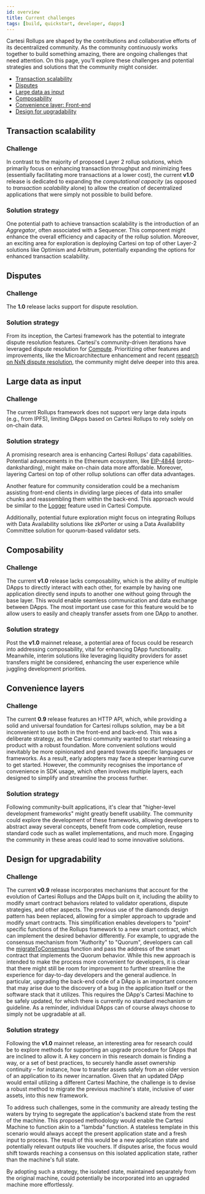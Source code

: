 ```yaml
---
id: overview
title: Current challenges
tags: [build, quickstart, developer, dapps]
---
```


Cartesi Rollups are shaped by the contributions and collaborative efforts of its decentralized community. As the community continuously works together to build something amazing, there are ongoing challenges that need attention. On this page, you’ll explore these challenges and potential strategies and solutions that the community might consider.

- [Transaction scalability](#transaction-scalability)
- [Disputes](#disputes)
- [Large data as input](#large-data-as-input)
- [Composability](#composability)
- [Convenience layer: Front-end](#convenience-layer-front-end)
- [Design for upgradability](#design-for-upgradability)

## Transaction scalability

### Challenge

In contrast to the majority of proposed Layer 2 rollup solutions, which primarily focus on enhancing transaction throughput and minimizing fees (essentially facilitating more transactions at a lower cost), the current **v1.0** release is dedicated to expanding the *computational capacity* (as opposed to *transaction scalability* alone) to allow the creation of decentralized applications that were simply not possible to build before.

### Solution strategy

One potential path to achieve transaction scalability is the introduction of an *Aggregator*, often associated with a Sequencer. This component might enhance the overall efficiency and capacity of the rollup solution. Moreover, an exciting area for exploration is deploying Cartesi on top of other Layer-2 solutions like Optimism and Arbitrum, potentially expanding the options for enhanced transaction scalability.

## Disputes

### Challenge

The **1.0** release lacks support for dispute resolution.

### Solution strategy

From its inception, the Cartesi framework has the potential to integrate dispute resolution features. Cartesi's community-driven iterations have leveraged dispute resolution for [Compute](/compute/overview). Prioritizing other features and improvements, like the Microarchitecture enhancement and recent [research on NxN dispute resolution](https://arxiv.org/abs/2212.12439), the community might delve deeper into this area.

## Large data as input

### Challenge

The current Rollups framework does not support very large data inputs (e.g., from IPFS), limiting DApps based on Cartesi Rollups to rely solely on on-chain data.

### Solution strategy

A promising research area is enhancing Cartesi Rollups' data capabilities. Potential advancements in the Ethereum ecosystem, like [EIP-4844](https://www.eip4844.com/) (proto-danksharding), might make on-chain data more affordable. Moreover, layering Cartesi on top of other rollup solutions can offer data advantages.

Another feature for community consideration could be a mechanism assisting front-end clients in dividing large pieces of data into smaller chunks and reassembling them within the back-end. This approach would be similar to the [Logger](/compute/logger_drive/) feature used in Cartesi Compute.

Additionally, potential future exploration might focus on integrating Rollups with Data Availability solutions like zkPorter or using a Data Availability Committee solution for quorum-based validator sets.

## Composability

### Challenge

The current **v1.0** release lacks composability, which is the ability of multiple DApps to directly interact with each other, for example by having one application directly send inputs to another one without going through the base layer. This would enable seamless communication and data exchange between DApps. The most important use case for this feature would be to allow users to easily and cheaply transfer assets from one DApp to another. 

### Solution strategy

Post the **v1.0** mainnet release, a potential area of focus could be research into addressing composability, vital for enhancing DApp functionality. Meanwhile, interim solutions like leveraging liquidity providers for asset transfers might be considered, enhancing the user experience while juggling development priorities.

## Convenience layers

### Challenge

The current **0.9** release features an HTTP API, which, while providing a solid and universal foundation for Cartesi rollups solution, may be a bit inconvenient to use both in the front-end and back-end. This was a deliberate strategy, as the Cartesi community wanted to start releasing a product with a robust foundation. More convenient solutions would inevitably be more opinionated and geared towards specific languages or frameworks. As a result, early adopters may face a steeper learning curve to get started. However, the community recognises the importance of convenience in SDK usage, which often involves multiple layers, each designed to simplify and streamline the process further.

### Solution strategy

Following community-built applications, it's clear that "higher-level development frameworks" might greatly benefit usability. The community could explore the development of these frameworks, allowing developers to abstract away several concepts, benefit from code completion, reuse standard code such as wallet implementations, and much more. Engaging the community in these areas could lead to some innovative solutions.

## Design for upgradability

### Challenge

The current **v0.9** release incorporates mechanisms that account for the evolution of Cartesi Rollups and the DApps built on it, including the ability to modify smart contract behaviors related to validator operations, dispute strategies, and other aspects.
The previous use of the diamonds design pattern has been replaced, allowing for a simpler approach to upgrade and modify smart contracts. This simplification enables developers to "point" specific functions of the Rollups framework to a new smart contract, which can implement the desired behavior differently. For example, to upgrade the consensus mechanism from "Authority" to "Quorum", developers can call the [migrateToConsensus](../api/json-rpc/sol-output.md/#migratetoconsensus) function and pass the address of the smart contract that implements the Quorum behavior. While this new approach is intended to make the process more convenient for developers, it is clear that there might still be room for improvement to further streamline the experience for day-to-day developers and the general audience.
In particular, upgrading the back-end code of a DApp is an important concern that may arise due to the discovery of a bug in the application itself or the software stack that it utilizes. This requires the DApp's Cartesi Machine to be safely updated, for which there is currently no standard mechanism or guideline. As a reminder, individual DApps can of course always choose to simply not be upgradable at all.

### Solution strategy

Following the **v1.0** mainnet release, an interesting area for research could be to explore methods for supporting an upgrade procedure for DApps that are inclined to allow it. A key concern in this research domain is finding a way, or a set of best practices, to securely handle asset ownership continuity – for instance, how to transfer assets safely from an older version of an application to its newer incarnation. Given that an updated DApp would entail utilizing a different Cartesi Machine, the challenge is to devise a robust method to migrate the previous machine's state, inclusive of user assets, into this new framework.

To address such challenges, some in the community are already testing the waters by trying to segregate the application's backend state from the rest of the machine. This proposed methodology would enable the Cartesi Machine to function akin to a "lambda" function. A stateless template in this scenario would always accept the present application state and a fresh input to process. The result of this would be a new application state and potentially relevant outputs like vouchers. If disputes arise, the focus would shift towards reaching a consensus on this isolated application state, rather than the machine's full state.

By adopting such a strategy, the isolated state, maintained separately from the original machine, could potentially be incorporated into an upgraded machine more effortlessly.
